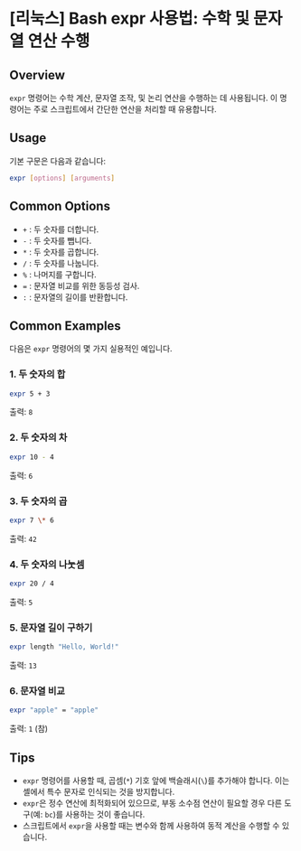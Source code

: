 # [리눅스] Bash expr 사용법: 수학 및 문자열 연산 수행

## Overview
`expr` 명령어는 수학 계산, 문자열 조작, 및 논리 연산을 수행하는 데 사용됩니다. 이 명령어는 주로 스크립트에서 간단한 연산을 처리할 때 유용합니다.

## Usage
기본 구문은 다음과 같습니다:

```bash
expr [options] [arguments]
```

## Common Options
- `+` : 두 숫자를 더합니다.
- `-` : 두 숫자를 뺍니다.
- `*` : 두 숫자를 곱합니다.
- `/` : 두 숫자를 나눕니다.
- `%` : 나머지를 구합니다.
- `=` : 문자열 비교를 위한 동등성 검사.
- `:` : 문자열의 길이를 반환합니다.

## Common Examples
다음은 `expr` 명령어의 몇 가지 실용적인 예입니다.

### 1. 두 숫자의 합
```bash
expr 5 + 3
```
출력: `8`

### 2. 두 숫자의 차
```bash
expr 10 - 4
```
출력: `6`

### 3. 두 숫자의 곱
```bash
expr 7 \* 6
```
출력: `42`

### 4. 두 숫자의 나눗셈
```bash
expr 20 / 4
```
출력: `5`

### 5. 문자열 길이 구하기
```bash
expr length "Hello, World!"
```
출력: `13`

### 6. 문자열 비교
```bash
expr "apple" = "apple"
```
출력: `1` (참)

## Tips
- `expr` 명령어를 사용할 때, 곱셈(`*`) 기호 앞에 백슬래시(`\`)를 추가해야 합니다. 이는 셸에서 특수 문자로 인식되는 것을 방지합니다.
- `expr`은 정수 연산에 최적화되어 있으므로, 부동 소수점 연산이 필요할 경우 다른 도구(예: `bc`)를 사용하는 것이 좋습니다.
- 스크립트에서 `expr`을 사용할 때는 변수와 함께 사용하여 동적 계산을 수행할 수 있습니다.